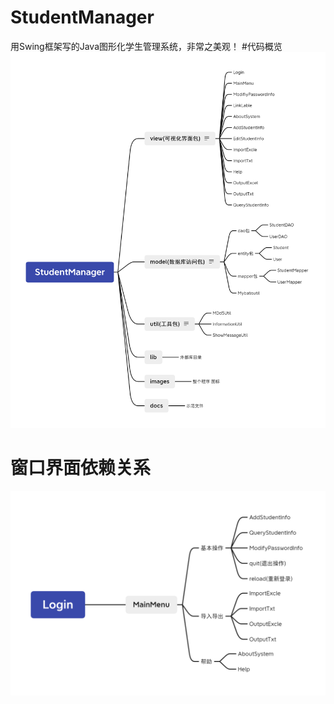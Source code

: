 # StudentManager
用Swing框架写的Java图形化学生管理系统，非常之美观！
#代码概览
![图片1](StudentManager.png)

# 窗口界面依赖关系
![图片2](Login.png)